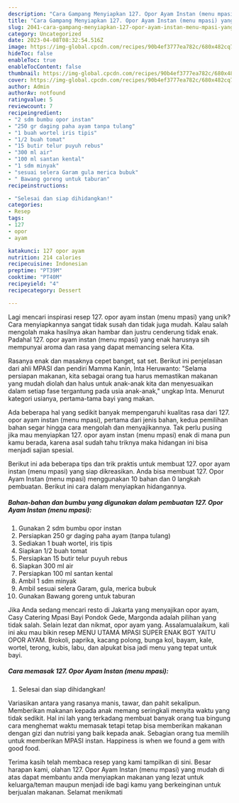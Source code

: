 ```yaml
---
description: "Cara Gampang Menyiapkan 127. Opor Ayam Instan (menu mpasi) yang Lezat Sekali"
title: "Cara Gampang Menyiapkan 127. Opor Ayam Instan (menu mpasi) yang Lezat Sekali"
slug: 2041-cara-gampang-menyiapkan-127-opor-ayam-instan-menu-mpasi-yang-lezat-sekali
category: Uncategorized
date: 2023-04-08T08:32:54.516Z
image: https://img-global.cpcdn.com/recipes/90b4ef3777ea782c/680x482cq70/127-opor-ayam-instan-menu-mpasi-foto-resep-utama.jpg
hideToc: false
enableToc: true
enableTocContent: false
thumbnail: https://img-global.cpcdn.com/recipes/90b4ef3777ea782c/680x482cq70/127-opor-ayam-instan-menu-mpasi-foto-resep-utama.jpg
cover: https://img-global.cpcdn.com/recipes/90b4ef3777ea782c/680x482cq70/127-opor-ayam-instan-menu-mpasi-foto-resep-utama.jpg
author: Admin
authorAv: notfound
ratingvalue: 5
reviewcount: 7
recipeingredient:
- "2 sdm bumbu opor instan"
- "250 gr daging paha ayam tanpa tulang"
- "1 buah wortel iris tipis"
- "1/2 buah tomat"
- "15 butir telur puyuh rebus"
- "300 ml air"
- "100 ml santan kental"
- "1 sdm minyak"
- "sesuai selera Garam gula merica bubuk"
- " Bawang goreng untuk taburan"
recipeinstructions:

- "Selesai dan siap dihidangkan!"
categories:
- Resep
tags:
- 127
- opor
- ayam

katakunci: 127 opor ayam 
nutrition: 214 calories
recipecuisine: Indonesian
preptime: "PT39M"
cooktime: "PT40M"
recipeyield: "4"
recipecategory: Dessert

---
```





Lagi mencari inspirasi resep 127. opor ayam instan (menu mpasi) yang unik? Cara menyiapkannya sangat tidak susah dan tidak juga mudah. Kalau salah mengolah maka hasilnya akan hambar dan justru cenderung tidak enak. Padahal 127. opor ayam instan (menu mpasi) yang enak harusnya sih mempunyai aroma dan rasa yang dapat memancing selera Kita.





Rasanya enak dan masaknya cepet banget, sat set. Berikut ini penjelasan dari ahli MPASI dan pendiri Mamma Kanin, Inta Heruwanto: &#34;Selama persiapan makanan, kita sebagai orang tua harus memastikan makanan yang mudah diolah dan halus untuk anak-anak kita dan menyesuaikan dalam setiap fase tergantung pada usia anak-anak,&#34; ungkap Inta. Menurut kategori usianya, pertama-tama bayi yang makan.

Ada beberapa hal yang sedikit banyak mempengaruhi kualitas rasa dari 127. opor ayam instan (menu mpasi), pertama dari jenis bahan, kedua pemilihan bahan segar hingga cara mengolah dan menyajikannya. Tak perlu pusing jika mau menyiapkan 127. opor ayam instan (menu mpasi) enak di mana pun kamu berada, karena asal sudah tahu triknya maka hidangan ini bisa menjadi sajian spesial.






Berikut ini ada beberapa tips dan trik praktis untuk membuat 127. opor ayam instan (menu mpasi) yang siap dikreasikan. Anda bisa membuat 127. Opor Ayam Instan (menu mpasi) menggunakan 10 bahan dan 0 langkah pembuatan. Berikut ini cara dalam menyiapkan hidangannya.

<!--inarticleads1-->

##### Bahan-bahan dan bumbu yang digunakan dalam pembuatan 127. Opor Ayam Instan (menu mpasi):

1. Gunakan 2 sdm bumbu opor instan
1. Persiapkan 250 gr daging paha ayam (tanpa tulang)
1. Sediakan 1 buah wortel, iris tipis
1. Siapkan 1/2 buah tomat
1. Persiapkan 15 butir telur puyuh rebus
1. Siapkan 300 ml air
1. Persiapkan 100 ml santan kental
1. Ambil 1 sdm minyak
1. Ambil sesuai selera Garam, gula, merica bubuk
1. Gunakan  Bawang goreng untuk taburan


Jika Anda sedang mencari resto di Jakarta yang menyajikan opor ayam, Casy Catering Mpasi Bayi Pondok Gede, Margonda adalah pilihan yang tidak salah. Selain lezat dan nikmat, opor ayam yang. Assalamualaikum, kali ini aku mau bikin resep MENU UTAMA MPASI SUPER ENAK BGT YAITU OPOR AYAM. Brokoli, paprika, kacang polong, bunga kol, bayam, kale, wortel, terong, kubis, labu, dan alpukat bisa jadi menu yang tepat untuk bayi. 

<!--inarticleads2-->

##### Cara memasak 127. Opor Ayam Instan (menu mpasi):


1. Selesai dan siap dihidangkan!

Variasikan antara yang rasanya manis, tawar, dan pahit sekalipun. Memberikan makanan kepada anak memang seringkali menyita waktu yang tidak sedikit. Hal ini lah yang terkadang membuat banyak orang tua bingung cara menghemat waktu memasak tetapi tetap bisa memberikan makanan dengan gizi dan nutrisi yang baik kepada anak. Sebagian orang tua memilih untuk memberikan MPASI instan. Happiness is when we found a gem with good food. 

Terima kasih telah membaca resep yang kami tampilkan di sini. Besar harapan kami, olahan 127. Opor Ayam Instan (menu mpasi) yang mudah di atas dapat membantu anda menyiapkan makanan yang lezat untuk keluarga/teman maupun menjadi ide bagi kamu yang berkeinginan untuk berjualan makanan. Selamat menikmati
